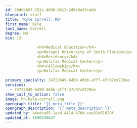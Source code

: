 ```yaml
---
id: 7bddb667-252c-4600-9b13-2d9e9a93cab6
blueprint: staff
title: 'Kyle Correll, MD'
first_name: Kyle
last_name: Correll
degree: MD
bio: |2-

              <h4>Medical Education</h4>
              <p>Morsani University of South Florida</p>
              <h4>Residency</h4>
              <p>Halifax Medical Center</p>
              <h4>Fellowship</h4>
              <p>Halifax Medical Center</p>
          
primary_specialty: 74722849-6450-46bb-aff7-47c97c8729ee
services:
  - 74722849-6450-46bb-aff7-47c97c8729ee
show_call_to_action: false
image: hh-kyle-correll.png
opengraph_title: '{{ meta_title }}'
opengraph_description: '{{ meta_description }}'
updated_by: b4edca85-1aed-4414-b76d-caa31d61829f
updated_at: 1696338647
---
```

